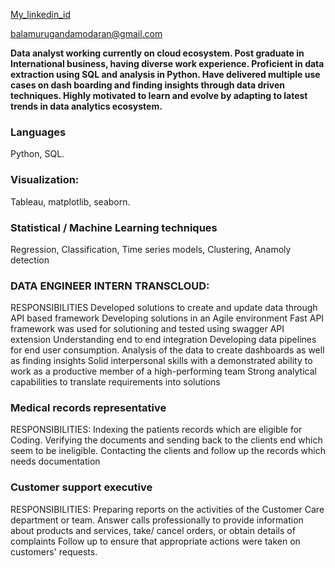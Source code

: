   
[My_linkedin_id](https://www.linkedin.com/in/bala-murugan-damodaran-09b607139/) 

[balamurugandamodaran@gmail.com](balamurugandamodaran@gmail.com)
                                                         


**Data analyst working currently on cloud ecosystem. Post graduate in International business, having diverse work experience. Proficient in data extraction using SQL and analysis in Python. Have delivered multiple use cases on dash boarding and finding insights through data driven techniques. Highly motivated to learn and evolve by adapting to latest trends in data analytics ecosystem.**



### Languages 
 Python, SQL.
### Visualization:
Tableau, matplotlib, seaborn.
### Statistical / Machine Learning techniques
Regression, Classification, Time series models,
Clustering, Anamoly detection




### DATA ENGINEER INTERN TRANSCLOUD:
RESPONSIBILITIES
Developed solutions to create and update data through API based framework
Developing solutions in an Agile environment
Fast API framework was used for solutioning and tested using swagger API extension
Understanding end to end integration
Developing data pipelines for end user consumption.
Analysis of the data to create dashboards as well as finding insights
Solid interpersonal skills with a demonstrated ability to work as a productive member of a high-performing
team
Strong analytical capabilities to translate requirements into solutions


### Medical records representative
RESPONSIBILITIES:
Indexing the patients records which are eligible for Coding.
Verifying the documents and sending back to the clients end which seem to be ineligible.
Contacting the clients and follow up the records which needs documentation



### Customer support executive
RESPONSIBILITIES:
Preparing reports on the activities of the Customer Care department or team.
Answer calls professionally to provide information about products and services, take/ cancel orders, or
obtain details of complaints
Follow up to ensure that appropriate actions were taken on customers' requests.
